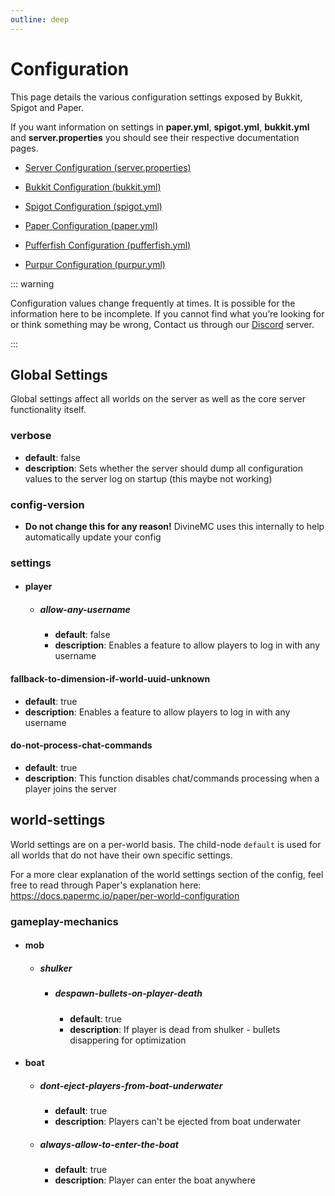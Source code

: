 ```yaml
---
outline: deep
---
```


# Configuration

This page details the various configuration settings exposed by Bukkit, Spigot and Paper.

If you want information on settings in **paper.yml**, **spigot.yml**, **bukkit.yml** and **server.properties** you should see their respective documentation pages.

- [Server Configuration (server.properties)](https://minecraft.fandom.com/wiki/Server.properties)

- [Bukkit Configuration (bukkit.yml)](https://bukkit.fandom.com/wiki/Bukkit.yml)

- [Spigot Configuration (spigot.yml)](https://www.spigotmc.org/wiki/spigot-configuration)

- [Paper Configuration (paper.yml)](https://docs.papermc.io/paper/reference/paper-global-configuration)

- [Pufferfish Configuration (pufferfish.yml)](https://docs.pufferfish.host/setup/pufferfish-fork-configuration)

- [Purpur Configuration (purpur.yml)](https://purpurmc.org/docs/Configuration)

::: warning

Configuration values change frequently at times. It is possible for the information here to be incomplete. If you cannot find what you’re looking for or think something may be wrong, Contact us through our [Discord](https://discord.gg/p7cxhw7E2M) server.

:::

## Global Settings

Global settings affect all worlds on the server as well as the core server functionality itself.

### verbose

- **default**: false
- **description**: Sets whether the server should dump all configuration values to the server log on startup (this maybe not working)

### config-version

- **Do not change this for any reason!** DivineMC uses this internally to help automatically update your config

### settings

- #### player
  - ##### allow-any-username
    - **default**: false
    - **description**: Enables a feature to allow players to log in with any username

#### fallback-to-dimension-if-world-uuid-unknown

- **default**: true
- **description**: Enables a feature to allow players to log in with any username

#### do-not-process-chat-commands
- **default**: true
- **description**: This function disables chat/commands processing when a player joins the server

## world-settings

World settings are on a per-world basis. The child-node `default` is used for all worlds that do not have their own specific settings.

For a more clear explanation of the world settings section of the config, feel free to read through Paper's explanation here: https://docs.papermc.io/paper/per-world-configuration

### gameplay-mechanics

- #### mob

  - ##### shulker
    - ##### despawn-bullets-on-player-death
      - **default**: true
      - **description**: If player is dead from shulker - bullets disappering for optimization

- #### boat

  - ##### dont-eject-players-from-boat-underwater

    - **default**: true
    - **description**: Players can't be ejected from boat underwater

  - ##### always-allow-to-enter-the-boat
    - **default**: true
    - **description**: Player can enter the boat anywhere